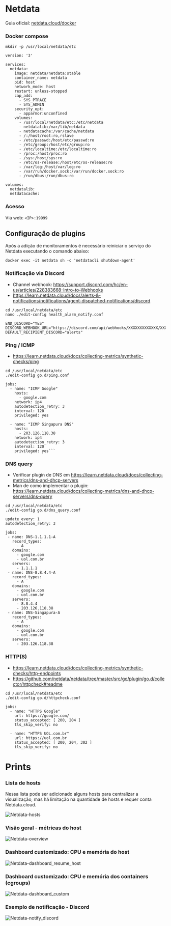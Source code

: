 # Netdata

Guia oficial: [netdata.cloud/docker](https://learn.netdata.cloud/docs/netdata-agent/installation/docker)


### Docker compose

```
mkdir -p /usr/local/netdata/etc
```

```
version: '3'

services:
  netdata:
    image: netdata/netdata:stable
    container_name: netdata
    pid: host
    network_mode: host
    restart: unless-stopped
    cap_add:
      - SYS_PTRACE
      - SYS_ADMIN
    security_opt:
      - apparmor:unconfined
    volumes:
      - /usr/local/netdata/etc:/etc/netdata
      - netdatalib:/var/lib/netdata
      - netdatacache:/var/cache/netdata
      - /:/host/root:ro,rslave
      - /etc/passwd:/host/etc/passwd:ro
      - /etc/group:/host/etc/group:ro
      - /etc/localtime:/etc/localtime:ro
      - /proc:/host/proc:ro
      - /sys:/host/sys:ro
      - /etc/os-release:/host/etc/os-release:ro
      - /var/log:/host/var/log:ro
      - /var/run/docker.sock:/var/run/docker.sock:ro
      - /run/dbus:/run/dbus:ro

volumes:
  netdatalib:
  netdatacache:
```

### Acesso
Via web: `<IP>:19999`



## Configuração de plugins

Após a adição de monitoramentos é necessário reiniciar o serviço do Netdata executando o comando abaixo:

```
docker exec -it netdata sh -c 'netdatacli shutdown-agent'
```

### Notificação via Discord

 - Channel webhook: https://support.discord.com/hc/en-us/articles/228383668-Intro-to-Webhooks
 - https://learn.netdata.cloud/docs/alerts-&-notifications/notifications/agent-dispatched-notifications/discord

```
cd /usr/local/netdata/etc
nano ./edit-config health_alarm_notify.conf
```

```
END_DISCORD="YES"  
DISCORD_WEBHOOK_URL="https://discord.com/api/webhooks/XXXXXXXXXXXXX/XXXXXXXXXXXXXXXXXXXXXXXXXXXXXX"  
DEFAULT_RECIPIENT_DISCORD="alerts"
```



### Ping / ICMP

 - https://learn.netdata.cloud/docs/collecting-metrics/synthetic-checks/ping

```
cd /usr/local/netdata/etc
./edit-config go.d/ping.conf
```

```
jobs:
  - name: "ICMP Google"
    hosts:
      - google.com
    network: ip4
    autodetection_retry: 3
    interval: 120
    privileged: yes

  - name: "ICMP Singapura DNS"
    hosts:
      - 203.126.118.38
    network: ip4
    autodetection_retry: 3
    interval: 120
    privileged: yes```
```


### DNS query

 - Verificar plugin de DNS em https://learn.netdata.cloud/docs/collecting-metrics/dns-and-dhcp-servers
 - Man de como implementar o plugin: https://learn.netdata.cloud/docs/collecting-metrics/dns-and-dhcp-servers/dns-query


```
cd /usr/local/netdata/etc
./edit-config go.d/dns_query.conf
```

```
update_every: 1
autodetection_retry: 3

jobs:
 - name: DNS-1.1.1.1-A
   record_types:
     - A
   domains:
     - google.com
     - uol.com.br
   servers:
     - 1.1.1.1
 - name: DNS-8.8.4.4-A
   record_types:
     - A
   domains:
     - google.com
     - uol.com.br
   servers:
     - 8.8.4.4
     - 203.126.118.38
 - name: DNS-Singapura-A
   record_types:
     - A
   domains:
     - google.com
     - uol.com.br
   servers:
     - 203.126.118.38
```


### HTTP(S)

 - https://learn.netdata.cloud/docs/collecting-metrics/synthetic-checks/http-endpoints
 - https://github.com/netdata/netdata/tree/master/src/go/plugin/go.d/collector/httpcheck#readme

```
cd /usr/local/netdata/etc
./edit-config go.d/httpcheck.conf
```

```
jobs:
  - name: "HTTPS Google"
    url: https://google.com/
    status_accepted: [ 200, 204 ]
    tls_skip_verify: no

  - name: "HTTPS UOL.com.br"
    url: https://uol.com.br
    status_accepted: [ 200, 204, 302 ]
    tls_skip_verify: no
```



# Prints

### Lista de hosts 

Nessa lista pode ser adicionado alguns hosts para centralizar a visualização, mas há limitação na quantidade de hosts e requer conta Netdata.cloud.

![Netdata-hosts](images/Netdata-hosts_list.PNG)


### Visão geral - métricas do host
![Netdata-overview](images/Netdata-metrics_system.PNG)


### Dashboard customizado: CPU e memória do host

![Netdata-dashboard_resume_host](images/Netdata-summary_cpu_mem.gif)


### Dashboard customizado: CPU e memória dos containers (cgroups)

![Netdata-dashboard_custom](images/Netdata-dash_custom.gif)


### Exemplo de notificação - Discord

![Netdata-notify_discord](images/Netdata-notify_discord.PNG)


